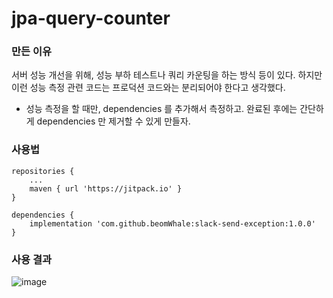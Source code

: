 # jpa-query-counter

### 만든 이유

서버 성능 개선을 위해, 성능 부하 테스트나 쿼리 카운팅을 하는 방식 등이 있다.
하지만 이런 성능 측정 관련 코드는 프로덕션 코드와는 분리되어야 한다고 생각했다.

- 성능 측정을 할 때만, dependencies 를 추가해서 측정하고. 완료된 후에는 간단하게 dependencies 만 제거할 수 있게 만들자.


### 사용법

```
repositories {
    ...
    maven { url 'https://jitpack.io' }
}

dependencies {
    implementation 'com.github.beomWhale:slack-send-exception:1.0.0'
}
```

### 사용 결과
![image](https://user-images.githubusercontent.com/48307960/188566397-cae40d74-03db-4a44-bbc7-80dc6a1f4f2c.png)
